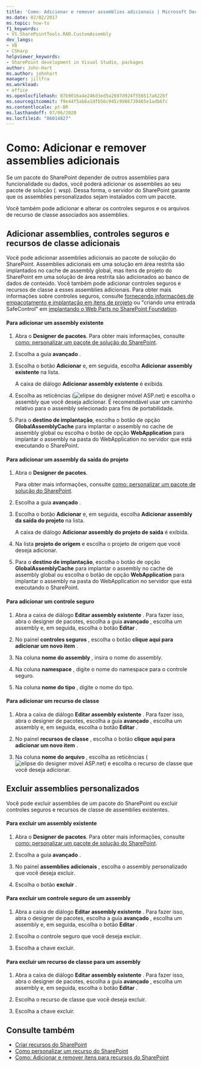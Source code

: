 ```yaml
---
title: 'Como: Adicionar e remover assemblies adicionais | Microsoft Docs'
ms.date: 02/02/2017
ms.topic: how-to
f1_keywords:
- VS.SharePointTools.RAD.CustomAssembly
dev_langs:
- VB
- CSharp
helpviewer_keywords:
- SharePoint development in Visual Studio, packages
author: John-Hart
ms.author: johnhart
manager: jillfra
ms.workload:
- office
ms.openlocfilehash: 07b9016a4e246d3ed5a2697d924f556517a8226f
ms.sourcegitcommit: f9e44f5ab6a1dfb56c945c9986730465e1adb6fc
ms.contentlocale: pt-BR
ms.lasthandoff: 07/06/2020
ms.locfileid: "86014827"
---
```

# <a name="how-to-add-and-remove-additional-assemblies"></a>Como: Adicionar e remover assemblies adicionais
  Se um pacote do SharePoint depender de outros assemblies para funcionalidade ou dados, você poderá adicionar os assemblies ao seu pacote de solução (. wsp). Dessa forma, o servidor do SharePoint garante que os assemblies personalizados sejam instalados com um pacote.

 Você também pode adicionar e alterar os controles seguros e os arquivos de recurso de classe associados aos assemblies.

## <a name="add-additional-assemblies-safe-controls-and-class-resources"></a>Adicionar assemblies, controles seguros e recursos de classe adicionais
 Você pode adicionar assemblies adicionais ao pacote de solução do SharePoint. Assemblies adicionais em uma solução em área restrita são implantados no cache de assembly global, mas itens de projeto do SharePoint em uma solução de área restrita são adicionados ao banco de dados de conteúdo. Você também pode adicionar controles seguros e recursos de classe a esses assemblies adicionais. Para obter mais informações sobre controles seguros, consulte [fornecendo informações de empacotamento e implantação em itens de projeto](../sharepoint/providing-packaging-and-deployment-information-in-project-items.md) ou "criando uma entrada SafeControl" em [implantando o Web Parts no SharePoint Foundation](/previous-versions/office/developer/sharepoint-2010/cc768621(v=office.14)).

#### <a name="to-add-an-existing-assembly"></a>Para adicionar um assembly existente

1. Abra o **Designer de pacotes**. Para obter mais informações, consulte [como: personalizar um pacote de solução do SharePoint](../sharepoint/how-to-customize-a-sharepoint-solution-package.md).

2. Escolha a guia **avançado** .

3. Escolha o botão **Adicionar** e, em seguida, escolha **Adicionar assembly existente** na lista.

     A caixa de diálogo **Adicionar assembly existente** é exibida.

4. Escolha as reticências (![elipse do designer móvel ASP.net](../sharepoint/media/mwellipsis.gif "Elipse do designer móvel ASP.NET")) e escolha o assembly que você deseja adicionar. É recomendável usar um caminho relativo para o assembly selecionado para fins de portabilidade.

5. Para o **destino de implantação**, escolha o botão de opção **GlobalAssemblyCache** para implantar o assembly no cache de assembly global ou escolha o botão de opção **WebApplication** para implantar o assembly na pasta do WebApplication no servidor que está executando o SharePoint.

#### <a name="to-add-an-assembly-from-project-output"></a>Para adicionar um assembly da saída do projeto

1. Abra o **Designer de pacotes**.

     Para obter mais informações, consulte [como: personalizar um pacote de solução do SharePoint](../sharepoint/how-to-customize-a-sharepoint-solution-package.md).

2. Escolha a guia **avançado** .

3. Escolha o botão **Adicionar** e, em seguida, escolha **Adicionar assembly da saída do projeto** na lista.

     A caixa de diálogo **Adicionar assembly do projeto de saída** é exibida.

4. Na lista **projeto de origem** e escolha o projeto de origem que você deseja adicionar.

5. Para o **destino de implantação**, escolha o botão de opção **GlobalAssemblyCache** para implantar o assembly no cache de assembly global ou escolha o botão de opção **WebApplication** para implantar o assembly na pasta do WebApplication no servidor que está executando o SharePoint.

#### <a name="to-add-a-safe-control"></a>Para adicionar um controle seguro

1. Abra a caixa de diálogo **Editar assembly existente** . Para fazer isso, abra o designer de pacotes, escolha a guia **avançado** , escolha um assembly e, em seguida, escolha o botão **Editar** .

2. No painel **controles seguros** , escolha o botão **clique aqui para adicionar um novo item** .

3. Na coluna **nome do assembly** , insira o nome do assembly.

4. Na coluna **namespace** , digite o nome do namespace para o controle seguro.

5. Na coluna **nome do tipo** , digite o nome do tipo.

#### <a name="to-add-a-class-resource"></a>Para adicionar um recurso de classe

1. Abra a caixa de diálogo **Editar assembly existente** . Para fazer isso, abra o designer de pacotes, escolha a guia **avançado** , escolha um assembly e, em seguida, escolha o botão **Editar** .

2. No painel **recursos de classe** , escolha o botão **clique aqui para adicionar um novo item** .

3. Na coluna **nome do arquivo** , escolha as reticências (![elipse do designer móvel ASP.net](../sharepoint/media/mwellipsis.gif "Elipse do designer móvel ASP.NET")) e escolha o recurso de classe que você deseja adicionar.

## <a name="delete-custom-assemblies"></a>Excluir assemblies personalizados
 Você pode excluir assemblies de um pacote do SharePoint ou excluir controles seguros e recursos de classe de assemblies existentes.

#### <a name="to-delete-an-existing-assembly"></a>Para excluir um assembly existente

1. Abra o **Designer de pacotes**. Para obter mais informações, consulte [como: personalizar um pacote de solução do SharePoint](../sharepoint/how-to-customize-a-sharepoint-solution-package.md).

2. Escolha a guia **avançado** .

3. No painel **assemblies adicionais** , escolha o assembly personalizado que você deseja excluir.

4. Escolha o botão **excluir** .

#### <a name="to-delete-a-safe-control-for-an-assembly"></a>Para excluir um controle seguro de um assembly

1. Abra a caixa de diálogo **Editar assembly existente** . Para fazer isso, abra o designer de pacotes, escolha a guia **avançado** , escolha um assembly e, em seguida, escolha o botão **Editar** .

2. Escolha o controle seguro que você deseja excluir.

3. Escolha a chave excluir.

#### <a name="to-delete-a-class-resource-for-an-assembly"></a>Para excluir um recurso de classe para um assembly

1. Abra a caixa de diálogo **Editar assembly existente** . Para fazer isso, abra o designer de pacotes, escolha a guia **avançado** , escolha um assembly e, em seguida, escolha o botão **Editar** .

2. Escolha o recurso de classe que você deseja excluir.

3. Escolha a chave excluir.

## <a name="see-also"></a>Consulte também
- [Criar recursos do SharePoint](../sharepoint/creating-sharepoint-features.md)
- [Como personalizar um recurso do SharePoint](../sharepoint/how-to-customize-a-sharepoint-feature.md)
- [Como: Adicionar e remover itens para recursos do SharePoint](../sharepoint/how-to-add-and-remove-items-to-sharepoint-features.md)
